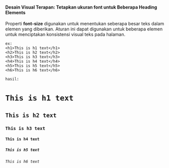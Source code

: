 #### Desain Visual Terapan: Tetapkan ukuran font untuk Beberapa Heading Elements



Properti **font-size** digunakan untuk menentukan seberapa besar teks dalam elemen yang diberikan. Aturan ini dapat digunakan untuk beberapa elemen untuk menciptakan konsistensi visual teks pada halaman. 



```
ex:
<h1>This is h1 text</h1>
<h2>This is h2 text</h2>
<h3>This is h3 text</h3>
<h4>This is h4 text</h4>
<h5>This is h5 text</h5>
<h6>This is h6 text</h6>
```

`hasil:`

# `This is h1 text`

## `This is h2 text`

### `This is h3 text`

#### `This is h4 text`

##### `This is h5 text`

###### `This is h6 text`



